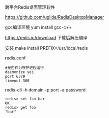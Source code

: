 跨平台Redis桌面管理软件

https://github.com/uglide/RedisDesktopManager

gcc编译环境 yum install gcc-c++

https://redis.io/download 下载后解压编译

安装 make install PREFIX=/usr/local/redis

redis.conf

```
#是否作为守护进程运行
daemonize yes
port 6379
timeout 300
```

redis-cli -h domain -p port -a password

```
redis> set foo bar
OK
redis> get foo
"bar"
```

